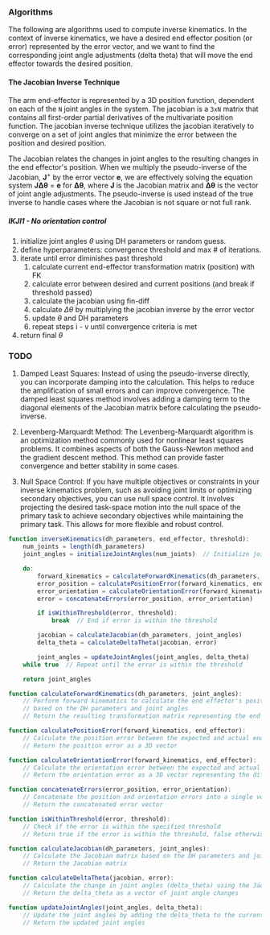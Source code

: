 
### Algorithms

The following are algorithms used to compute inverse kinematics. In the context of inverse kinematics, we have a desired end effector position (or error) represented by the error vector, and we want to find the corresponding joint angle adjustments (delta theta) that will move the end effector towards the desired position.

#### The Jacobian Inverse Technique

The arm end-effector is represented by a 3D position function, dependent on each of the `N` joint angles in the system. The jacobian is a `3xN` matrix that contains all first-order partial derivatives of the multivariate position function. The jacobian inverse technique utilizes the jacobian iteratively to converge on a set of joint angles that minimize the error between the position and desired position. 

The Jacobian relates the changes in joint angles to the resulting changes in the end effector's position. When we multiply the pseudo-inverse of the Jacobian, **J**<sup>+</sup> by the error vector **e**, we are effectively solving the equation system **JΔθ** = **e** for **Δθ**, where **J** is the Jacobian matrix and **Δθ** is the vector of joint angle adjustments. The pseudo-inverse is used instead of the true inverse to handle cases where the Jacobian is not square or not full rank.

##### IKJI1 - No orientation control

1. initialize joint angles <i>θ</i> using DH parameters or random guess.
2. define hyperparameters: convergence threshold and max # of iterations.
3. iterate until error diminishes past threshold
    1. calculate current end-effector transformation matrix (position) with FK
    2. calculate error between desired and current positions (and break if threshold passed)
    3. calculate the jacobian using fin-diff
    4. calculate <i>Δθ</i> by multiplying the jacobian inverse by the error vector
    5. update <i>θ</i> and DH parameters
    6. repeat steps i - v until convergence criteria is met
4. return final <i>θ</i> 







### TODO

1. Damped Least Squares: Instead of using the pseudo-inverse directly, you can incorporate damping into the calculation. This helps to reduce the amplification of small errors and can improve convergence. The damped least squares method involves adding a damping term to the diagonal elements of the Jacobian matrix before calculating the pseudo-inverse.

2. Levenberg-Marquardt Method: The Levenberg-Marquardt algorithm is an optimization method commonly used for nonlinear least squares problems. It combines aspects of both the Gauss-Newton method and the gradient descent method. This method can provide faster convergence and better stability in some cases.

3. Null Space Control: If you have multiple objectives or constraints in your inverse kinematics problem, such as avoiding joint limits or optimizing secondary objectives, you can use null space control. It involves projecting the desired task-space motion into the null space of the primary task to achieve secondary objectives while maintaining the primary task. This allows for more flexible and robust control.


```js
function inverseKinematics(dh_parameters, end_effector, threshold):
    num_joints = length(dh_parameters)
    joint_angles = initializeJointAngles(num_joints)  // Initialize joint angles to an initial guess

    do:
        forward_kinematics = calculateForwardKinematics(dh_parameters, joint_angles)
        error_position = calculatePositionError(forward_kinematics, end_effector)
        error_orientation = calculateOrientationError(forward_kinematics, end_effector)
        error = concatenateErrors(error_position, error_orientation)

        if isWithinThreshold(error, threshold):
            break  // End if error is within the threshold

        jacobian = calculateJacobian(dh_parameters, joint_angles)
        delta_theta = calculateDeltaTheta(jacobian, error)

        joint_angles = updateJointAngles(joint_angles, delta_theta)
    while true  // Repeat until the error is within the threshold

    return joint_angles

function calculateForwardKinematics(dh_parameters, joint_angles):
    // Perform forward kinematics to calculate the end effector's position and orientation
    // based on the DH parameters and joint angles
    // Return the resulting transformation matrix representing the end effector's pose

function calculatePositionError(forward_kinematics, end_effector):
    // Calculate the position error between the expected and actual end effector position
    // Return the position error as a 3D vector

function calculateOrientationError(forward_kinematics, end_effector):
    // Calculate the orientation error between the expected and actual end effector orientation
    // Return the orientation error as a 3D vector representing the differences in pitch, roll, and yaw

function concatenateErrors(error_position, error_orientation):
    // Concatenate the position and orientation errors into a single vector
    // Return the concatenated error vector

function isWithinThreshold(error, threshold):
    // Check if the error is within the specified threshold
    // Return true if the error is within the threshold, false otherwise

function calculateJacobian(dh_parameters, joint_angles):
    // Calculate the Jacobian matrix based on the DH parameters and joint angles
    // Return the Jacobian matrix

function calculateDeltaTheta(jacobian, error):
    // Calculate the change in joint angles (delta_theta) using the Jacobian and error
    // Return the delta_theta as a vector of joint angle changes

function updateJointAngles(joint_angles, delta_theta):
    // Update the joint angles by adding the delta_theta to the current joint angles
    // Return the updated joint angles


```
